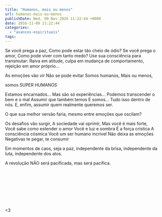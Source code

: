 ```yaml
---
title: "Humanos, mais ou menos"
url: humanos-mais-ou-menos
publishDate: Wed, 09 Nov 2016 11:22:44 +0000
date: 2016-11-09 11:22:44
categories: 
  - "avancos-espirituais"
tags: 
---
```

Se você prega a paz,
Como pode estar tão cheio de ódio?
Se você prega o amor,
Como pode viver com tanto medo?
Use sua consciência para
transmutar:
Raiva em atitude,
culpa em mudança de comportamento,
rejeição em amor próprio...

As emoções vão vir
Não se pode evitar
Somos humanos,
Mais ou menos,

somos SUPER HUMANOS

Estamos encarnados...
Mas são só experiências...
Podemos transcender o bem e o mal
Assumir que também temos
E somos...
Tudo isso dentro de nós.
E, enfim, assumir quem realmente queremos ser.

O que sua melhor versão faria,
mesmo entre emoções que oscilam?

Os desafios vão surgir,
A sociedade vai oprimir,
Mas você é mais forte,
Você sabe como estender o amor
Você e luz e sombra
É a força crística
A consciência cósmica
Você um ser humano incrível
Não deixa as emoções
Negativas te pegar, te consumir

Em momentos de caos,
seja a paz,
independente da brisa,
independente da luta,
independente dos atos.

A revolução NÃO será pacificada,
mas será pacífica.

&nbsp;



&nbsp;

&nbsp;

&nbsp;

&lt;3
